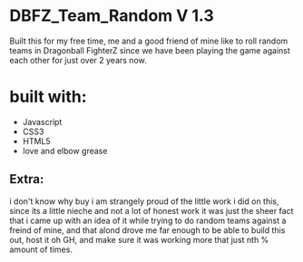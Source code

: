 # DBFZ_Team_Random V 1.3
Built this for my free time, me and a good friend of mine like to roll random teams in Dragonball FighterZ since we have been playing the game against each other for just over 2 years now.

# built with:
  * Javascript
  * CSS3
  * HTML5
  * love and elbow grease

## Extra:
i don't know why buy i am strangely proud of the little work i did on this, since its a little nieche and not a lot of honest work it was just the sheer fact that i came up with an idea of it while trying to do random teams against a freind of mine, and that alond drove me far enough to be able to build this out, host it oh GH, and make sure it was working more that just nth % amount of times.
